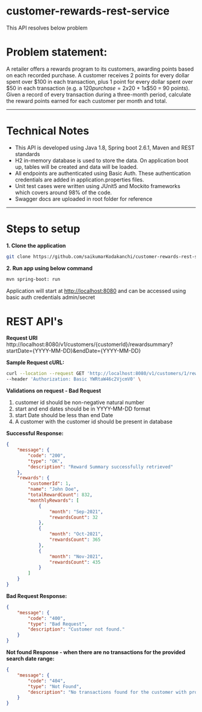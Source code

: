 # customer-rewards-rest-service
This API resolves below problem

# Problem statement:
A retailer offers a rewards program to its customers, awarding points based on each recorded purchase.
A customer receives 2 points for every dollar spent over $100 in each transaction, plus 1 point for every dollar spent over $50 in each transaction
(e.g. a $120 purchase = 2x$20 + 1x$50 = 90 points).
Given a record of every transaction during a three-month period, calculate the reward points earned for each customer per month and total.

---

# Technical Notes
+ This API is developed using Java 1.8, Spring boot 2.6.1, Maven and REST standards
+ H2 in-memory database is used to store the data. On application boot up, tables will be created and data will be loaded.
+ All endpoints are authenticated using Basic Auth. These authentication credentials are added in application.properties files. 
+ Unit test cases were written using JUnit5 and Mockito frameworks which covers around 98% of the code.
+ Swagger docs are uploaded in root folder for reference

---

# Steps to setup

**1. Clone the application**
```bash
git clone https://github.com/saikumarKodakanchi/customer-rewards-rest-service.git
```
**2. Run app using below command**
```bash
mvn spring-boot: run
```
Application will start at <http://localhost:8080> and can be accessed using basic auth credentials admin/secret

# REST API's
**Request URI**
http://localhost:8080/v1/customers/{customerId}/rewardsummary?startDate={YYYY-MM-DD}&endDate={YYYY-MM-DD}

**Sample Request cURL:**
```bash
curl --location --request GET 'http://localhost:8080/v1/customers/1/rewardsummary?startDate=2021-09-01&endDate=2021-12-01' \
--header 'Authorization: Basic YWRtaW46c2VjcmV0' \
```
**Validations on request - Bad Request**
1. customer id should be non-negative natural number
2. start and end dates should be in YYYY-MM-DD format
3. start Date should be less than end Date
4. A customer with the customer id should be present in database

**Successful Response:**
```json
{
    "message": {
        "code": "200",
        "type": "OK",
        "description": "Reward Summary successfully retrieved"
    },
    "rewards": {
        "customerId": 1,
        "name": "John Doe",
        "totalRewardCount": 832,
        "monthlyRewards": [
            {
                "month": "Sep-2021",
                "rewardsCount": 32
            },
            {
                "month": "Oct-2021",
                "rewardsCount": 365
            },
            {
                "month": "Nov-2021",
                "rewardsCount": 435
            }
        ]
    }
}
```

**Bad Request Response:**
```json
{
    "message": {
        "code": "400",
        "type": "Bad Request",
        "description": "Customer not found."
    }
}
```

**Not found Response - when there are no transactions for the provided search date range:**
```json
{
    "message": {
        "code": "404",
        "type": "Not Found",
        "description": "No transactions found for the customer with provided search date range."
    }
}
```
